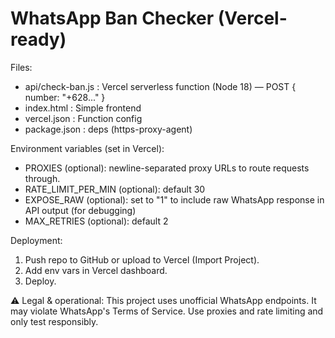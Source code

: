 # WhatsApp Ban Checker (Vercel-ready)

Files:
- api/check-ban.js : Vercel serverless function (Node 18) — POST { number: "+628..." }
- index.html : Simple frontend
- vercel.json : Function config
- package.json : deps (https-proxy-agent)

Environment variables (set in Vercel):
- PROXIES (optional): newline-separated proxy URLs to route requests through.
- RATE_LIMIT_PER_MIN (optional): default 30
- EXPOSE_RAW (optional): set to "1" to include raw WhatsApp response in API output (for debugging)
- MAX_RETRIES (optional): default 2

Deployment:
1. Push repo to GitHub or upload to Vercel (Import Project).
2. Add env vars in Vercel dashboard.
3. Deploy.

⚠️ Legal & operational:
This project uses unofficial WhatsApp endpoints. It may violate WhatsApp's Terms of Service. Use proxies and rate limiting and only test responsibly.
